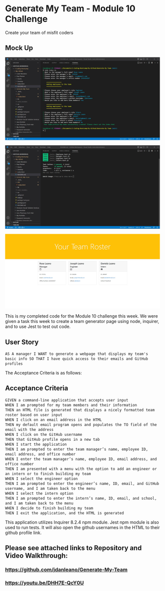 # Generate My Team - Module 10 Challenge
Create your team of misfit coders

## Mock Up

![This is a screenshot of my planner](./dist/assets/images/screenshot-commands.jpg)

![This is a screenshot of my planner](./dist/assets/images/screenshot-test.jpg)

![This is a screenshot of my planner](./dist/assets/images/screenshot-generated-page.jpg)

This is my completed code for the Module 10 challenge this week. We were given a task this week to create a team generator page using node, inquirer, and to use Jest to test out code.

## User Story

```
AS A manager I WANT to generate a webpage that displays my team's basic info SO THAT I have quick access to their emails and GitHub profiles
```

The Acceptance Criteria is as follows:

## Acceptance Criteria

```
GIVEN a command-line application that accepts user input
WHEN I am prompted for my team members and their information
THEN an HTML file is generated that displays a nicely formatted team roster based on user input
WHEN I click on an email address in the HTML
THEN my default email program opens and populates the TO field of the email with the address
WHEN I click on the GitHub username
THEN that GitHub profile opens in a new tab
WHEN I start the application
THEN I am prompted to enter the team manager’s name, employee ID, email address, and office number
WHEN I enter the team manager’s name, employee ID, email address, and office number
THEN I am presented with a menu with the option to add an engineer or an intern or to finish building my team
WHEN I select the engineer option
THEN I am prompted to enter the engineer’s name, ID, email, and GitHub username, and I am taken back to the menu
WHEN I select the intern option
THEN I am prompted to enter the intern’s name, ID, email, and school, and I am taken back to the menu
WHEN I decide to finish building my team
THEN I exit the application, and the HTML is generated
```

This application utilizes Inquirer 8.2.4 npm module. Jest npm module is also used to run tests. It will also open the github usernames in the HTML to their github profile link.


## Please see attached links to Repository and Video Walkthrough:
### https://github.com/jdanleano/Generate-My-Team
### https://youtu.be/DHH7E-QcY0U